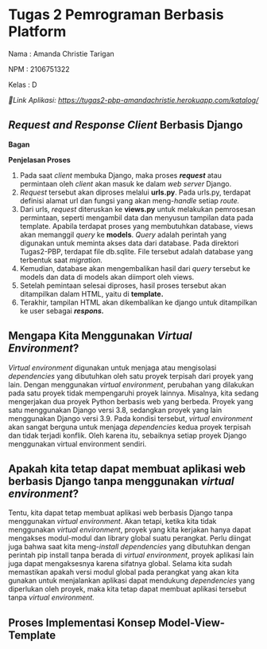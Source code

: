# Tugas 2 Pemrograman Berbasis Platform
Nama  : Amanda Christie Tarigan

NPM   : 2106751322

Kelas : D

*🔗Link Aplikasi: https://tugas2-pbp-amandachristie.herokuapp.com/katalog/*

## *Request and Response Client* Berbasis Django

**Bagan**

**Penjelasan Proses**
1. Pada saat *client* membuka Django, maka proses ***request*** atau permintaan oleh *client* akan masuk ke dalam *web server* Django.
2. *Request* tersebut akan diproses melalui **urls.py**. Pada urls.py, terdapat definisi alamat url dan fungsi yang akan meng-*handle* setiap *route.*
3. Dari urls, *request* diteruskan ke **views.py** untuk melakukan pemrosesan permintaan, seperti mengambil data dan menyusun tampilan data pada template. Apabila terdapat proses yang membutuhkan database, views akan memanggil *query* ke **models**. *Query* adalah perintah yang digunakan untuk meminta akses data dari database. Pada direktori Tugas2-PBP, terdapat file db.sqlite. File tersebut adalah database yang terbentuk saat *migration.*
4. Kemudian, database akan mengembalikan hasil dari *query* tersebut ke models dan data di models akan diimport oleh views. 
5. Setelah pemintaan selesai diproses, hasil proses tersebut akan ditampilkan dalam HTML, yaitu di **template.**  
6. Terakhir, tampilan HTML akan dikembalikan ke django untuk ditampilkan ke user sebagai ***respons.***

## Mengapa Kita Menggunakan *Virtual Environment*?
*Virtual environment* digunakan untuk menjaga atau mengisolasi *dependencies* yang dibutuhkan oleh satu proyek terpisah dari proyek yang lain. Dengan menggunakan *virtual environment*, perubahan yang dilakukan pada satu proyek tidak mempengaruhi proyek lainnya. Misalnya, kita sedang mengerjakan dua proyek Python berbasis web yang berbeda. Proyek yang satu menggunakan Django versi 3.8, sedangkan proyek yang lain menggunakan Django versi 3.9. Pada kondisi tersebut, *virtual environment* akan sangat berguna untuk menjaga *dependencies* kedua proyek terpisah dan tidak terjadi konflik. Oleh karena itu, sebaiknya setiap proyek Django menggunakan virtual environment sendiri. 

## Apakah kita tetap dapat membuat aplikasi web berbasis Django tanpa menggunakan *virtual environment*?
Tentu, kita dapat tetap membuat aplikasi web berbasis Django tanpa menggunakan *virtual environment*. Akan tetapi, ketika kita tidak menggunakan *virtual environment*, proyek yang kita kerjakan hanya dapat mengakses modul-modul dan library global suatu perangkat. Perlu diingat juga bahwa saat kita meng-*install dependencies* yang dibutuhkan dengan perintah pip install tanpa berada di *virtual environment*, proyek aplikasi lain juga dapat mengaksesnya karena sifatnya global. Selama kita sudah memastikan apakah versi modul global pada perangkat yang akan kita gunakan untuk menjalankan aplikasi dapat mendukung *dependencies* yang diperlukan oleh proyek, maka kita tetap dapat membuat aplikasi tersebut tanpa *virtual environment.*

## Proses Implementasi Konsep Model-View-Template
